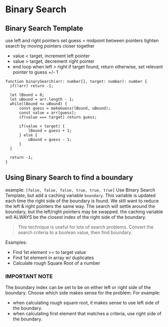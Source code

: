 # Binary Search

## Binary Search Template
use left and right pointers
set guess = midpoint between pointers
tighten search by moving pointers closer together
- value < target, increment left pointer
- value > target, decrement right pointer
- end loop when left > right
if target found, return
otherwise, set relevant pointer to guess +/- 1

```
function binarySearch(arr: number[], target: number): number {
  if(!arr) return -1;
  
  let lBound = 0;
  let uBound = arr.length - 1;
  while(lBound <= uBound) {
      const guess = makeGuess(lBound, uBound);
      const value = arr[guess];
      if(value === target) return guess;
      
      if(value < target) {
          lBound = guess + 1;
      } else {
          uBound = guess - 1;
      }        
  }
  
  return -1;
}
```

## Using Binary Search to find a boundary
example: `[false, false, false, true, true, true]`
Use Binary Search Template, but add a caching variable `boundary`.
This variable is updated each time the right side of the boundary is found.
We still want to reduce the left & right pointers the same way.
The search will settle around the boundary, but the left/right pointers may be swapped.
the caching variable will ALWAYS be the closest index of the right side of the boundary.

> This technique is useful for lots of search problems.
> Convert the search criteria to a boolean value, then find boundary.

Examples:
- Find 1st element >= to target value
- Find 1st element in array w/ duplicates
- Calculate rough Square Root of a number

### IMPORTANT NOTE
The boundary index can be set to be on either left or right side of the boundary.
Choose which side makes sense for the problem.
For example:
- when calculating rough square root, it makes sense to use left side of the boundary.
- when calculating first element that matches a criteria, use right side of the boundary.
